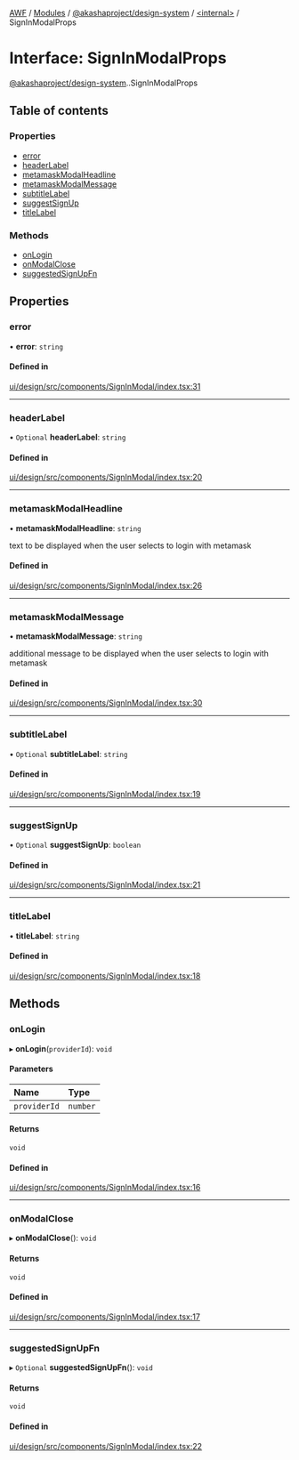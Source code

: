 [AWF](../README.md) / [Modules](../modules.md) / [@akashaproject/design-system](../modules/akashaproject_design_system.md) / [<internal\>](../modules/akashaproject_design_system._internal_.md) / SignInModalProps

# Interface: SignInModalProps

[@akashaproject/design-system](../modules/akashaproject_design_system.md).[<internal>](../modules/akashaproject_design_system._internal_.md).SignInModalProps

## Table of contents

### Properties

- [error](akashaproject_design_system._internal_.SignInModalProps.md#error)
- [headerLabel](akashaproject_design_system._internal_.SignInModalProps.md#headerlabel)
- [metamaskModalHeadline](akashaproject_design_system._internal_.SignInModalProps.md#metamaskmodalheadline)
- [metamaskModalMessage](akashaproject_design_system._internal_.SignInModalProps.md#metamaskmodalmessage)
- [subtitleLabel](akashaproject_design_system._internal_.SignInModalProps.md#subtitlelabel)
- [suggestSignUp](akashaproject_design_system._internal_.SignInModalProps.md#suggestsignup)
- [titleLabel](akashaproject_design_system._internal_.SignInModalProps.md#titlelabel)

### Methods

- [onLogin](akashaproject_design_system._internal_.SignInModalProps.md#onlogin)
- [onModalClose](akashaproject_design_system._internal_.SignInModalProps.md#onmodalclose)
- [suggestedSignUpFn](akashaproject_design_system._internal_.SignInModalProps.md#suggestedsignupfn)

## Properties

### error

• **error**: `string`

#### Defined in

[ui/design/src/components/SignInModal/index.tsx:31](https://github.com/AKASHAorg/akasha-world-framework/blob/d81a7246/ui/design/src/components/SignInModal/index.tsx#L31)

___

### headerLabel

• `Optional` **headerLabel**: `string`

#### Defined in

[ui/design/src/components/SignInModal/index.tsx:20](https://github.com/AKASHAorg/akasha-world-framework/blob/d81a7246/ui/design/src/components/SignInModal/index.tsx#L20)

___

### metamaskModalHeadline

• **metamaskModalHeadline**: `string`

text to be displayed when the user selects to login with metamask

#### Defined in

[ui/design/src/components/SignInModal/index.tsx:26](https://github.com/AKASHAorg/akasha-world-framework/blob/d81a7246/ui/design/src/components/SignInModal/index.tsx#L26)

___

### metamaskModalMessage

• **metamaskModalMessage**: `string`

additional message to be displayed when the user selects to login with metamask

#### Defined in

[ui/design/src/components/SignInModal/index.tsx:30](https://github.com/AKASHAorg/akasha-world-framework/blob/d81a7246/ui/design/src/components/SignInModal/index.tsx#L30)

___

### subtitleLabel

• `Optional` **subtitleLabel**: `string`

#### Defined in

[ui/design/src/components/SignInModal/index.tsx:19](https://github.com/AKASHAorg/akasha-world-framework/blob/d81a7246/ui/design/src/components/SignInModal/index.tsx#L19)

___

### suggestSignUp

• `Optional` **suggestSignUp**: `boolean`

#### Defined in

[ui/design/src/components/SignInModal/index.tsx:21](https://github.com/AKASHAorg/akasha-world-framework/blob/d81a7246/ui/design/src/components/SignInModal/index.tsx#L21)

___

### titleLabel

• **titleLabel**: `string`

#### Defined in

[ui/design/src/components/SignInModal/index.tsx:18](https://github.com/AKASHAorg/akasha-world-framework/blob/d81a7246/ui/design/src/components/SignInModal/index.tsx#L18)

## Methods

### onLogin

▸ **onLogin**(`providerId`): `void`

#### Parameters

| Name | Type |
| :------ | :------ |
| `providerId` | `number` |

#### Returns

`void`

#### Defined in

[ui/design/src/components/SignInModal/index.tsx:16](https://github.com/AKASHAorg/akasha-world-framework/blob/d81a7246/ui/design/src/components/SignInModal/index.tsx#L16)

___

### onModalClose

▸ **onModalClose**(): `void`

#### Returns

`void`

#### Defined in

[ui/design/src/components/SignInModal/index.tsx:17](https://github.com/AKASHAorg/akasha-world-framework/blob/d81a7246/ui/design/src/components/SignInModal/index.tsx#L17)

___

### suggestedSignUpFn

▸ `Optional` **suggestedSignUpFn**(): `void`

#### Returns

`void`

#### Defined in

[ui/design/src/components/SignInModal/index.tsx:22](https://github.com/AKASHAorg/akasha-world-framework/blob/d81a7246/ui/design/src/components/SignInModal/index.tsx#L22)
